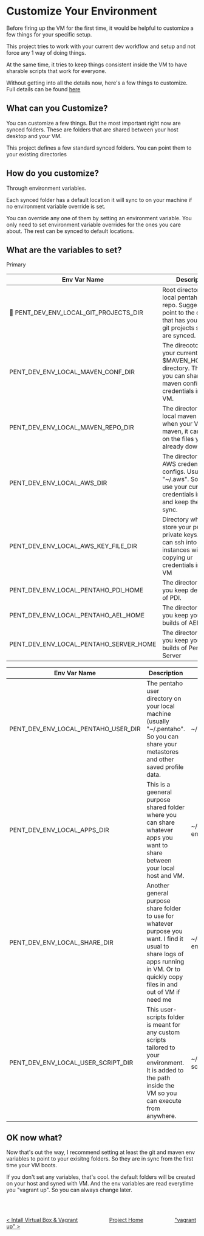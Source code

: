 # Customize Your Environment

Before firing up the VM for the first time, it would be helpful to customize a few things for your specific setup.

This project tries to work with your current dev workflow and setup and not force any 1 way of doing things.

At the same time, it tries to keep things consistent inside the VM to have sharable scripts that work for everyone.

Without getting into all the details now, here's a few things to customize.  Full details can be found [here](../vagrant/README.md)

## What can you Customize?

You can customize a few things.  But the most important right now are synced folders.  These are folders that are shared between your host desktop and your VM.  

This project defines a few standard synced folders. You can point them to your existing directories

## How do you customize?

Through environment variables.  

Each synced folder has a default location it will sync to on your machine if no environment variable override is set.

You can override any one of them by setting an environment variable.  You only need to set environment variable overrides for the ones you care about.  The rest can be synced to default locations.

## What are the variables to set?

Primary

| Env Var Name | Description  |  Default Value   |
| ------------ | -----------  | ---------------  |
| &#x1F536; PENT_DEV_ENV_LOCAL_GIT_PROJECTS_DIR | Root directory of local pentaho git repo.  Suggested to point to the directory that has your current git projects so they are synced.              | ~/dev-env/pentaho/git/ |
| PENT_DEV_ENV_LOCAL_MAVEN_CONF_DIR | The direcotory of your current $MAVEN_HOME/conf directory.  This is so you can share your maven configs / credentials inside VM.              | ~/dev-env/pentaho/maven/conf |
| PENT_DEV_ENV_LOCAL_MAVEN_REPO_DIR | The directory of your local maven repo.  So, when your VM runs maven, it can pick up on the files you already downloaded.              | ~/.m2 |
| PENT_DEV_ENV_LOCAL_AWS_DIR | The directory of your AWS credentials and configs.  Usually "~/.aws".  So you can use your current aws credentials inside VM and keep them in sync.              | ~/.aws     |
| PENT_DEV_ENV_LOCAL_AWS_KEY_FILE_DIR | Directory where you store your public and private keys.  So you can ssh into AWS instances without copying ur credentials inside the VM              | ~/dev-env/pentaho/aws-keys |
| PENT_DEV_ENV_LOCAL_PENTAHO_PDI_HOME | The directory where you keep dev builds of PDI.              | ~/dev-env/pentaho/pdi |
| PENT_DEV_ENV_LOCAL_PENTAHO_AEL_HOME | The directory where you keep your dev builds of AEL              | ~/dev-env/pentaho/ael |
| PENT_DEV_ENV_LOCAL_PENTAHO_SERVER_HOME | The directory where you keep your dev builds of Pentaho Server              | ~/dev-env/pentaho/server |


| Env Var Name | Description  |  Default Value   |
| ------------ | -----------  | ---------------  |
| PENT_DEV_ENV_LOCAL_PENTAHO_USER_DIR | The pentaho user directory on your local machine (usually "~/.pentaho".  So you can share your metastores and other saved profile data.             | ~/.pentaho |
| PENT_DEV_ENV_LOCAL_APPS_DIR | This is a geeneral purpose shared folder where you can share whatever apps you want to share between your local host and VM.                | ~/dev-env/pentaho/apps |
| PENT_DEV_ENV_LOCAL_SHARE_DIR | Another general purpose share folder to use for whatever purpose you want.  I find it usual to share logs of apps running in VM.  Or to quickly copy files in and out of VM if need me              | ~/dev-env/pentaho/share |
| PENT_DEV_ENV_LOCAL_USER_SCRIPT_DIR | This user-scripts folder is meant for any custom scripts tailored to your environment.  It is added to the path inside the VM so you can execute from anywhere.              | ~/dev-env/user-scripts |

## OK  now what?

Now that's out the way, I recommend setting at least the git and maven env variables to point to your exisitng folders. So they are in sync from the first time your VM boots.

If you don't set any variables, that's cool.  the default folders will be created on your host and syned with VM.  And the env variables are read everytime you "vagrant up".  So you can always change later.

<br>
<br>

[< Intall Virtual Box & Vagrant](install-virtual-box-vagrant.md) &nbsp;&nbsp;&nbsp;&nbsp;&nbsp;&nbsp;&nbsp;&nbsp;&nbsp;&nbsp;&nbsp;&nbsp;&nbsp;&nbsp;&nbsp;&nbsp;&nbsp;&nbsp;&nbsp;&nbsp;[Project Home](../README.md)&nbsp;&nbsp;&nbsp;&nbsp;&nbsp;&nbsp;&nbsp;&nbsp;&nbsp;&nbsp;&nbsp;&nbsp;&nbsp;&nbsp;&nbsp;&nbsp;&nbsp;&nbsp;&nbsp;&nbsp;  ["vagrant up" >](vagrant-up.md)


